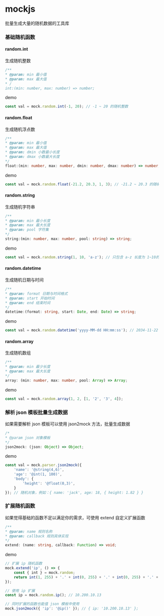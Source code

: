 # mockjs

批量生成大量的随机数据的工具库

### 基础随机函数
#### random.int
生成随机整数
```ts
/**
* @param: min 最小值
* @param: max 最大值
* /
int:(min: number, max: number) => number;
```
demo
```ts
const val = mock.random.int(-1, 20); // -1 ~ 20 的随机整数
```

#### random.float
生成随机浮点数
```ts
/**
* @param: min 最小值
* @param: max 最大值
* @param: dmin 小数最小长度
* @param: dmax 小数最大长度
*/
float:(min: number, max: number, dmin: number, dmax: number) => number;
```
demo
```ts
const val = mock.random.float(-21.2, 20.3, 1, 3); // -21.2 ~ 20.3 的随机小数，小数位数为 1 ~ 3 位
```

#### random.string
生成随机字符串
```ts
/**
* @param: min 最小长度
* @param: max 最大长度
* @param: pool 字符集
*/
string:(min: number, max: number, pool: string) => string;
```
demo
```ts
const val = mock.random.string(1, 10, 'a-z'); // 只包含 a-z 长度为 1~10的字符串
```

#### random.datetime
生成随机日期与时间
```ts
/**
* @param: format 日期与时间格式
* @param: start 开始时间
* @param: end 结束时间
*/
datetime:(format: string, start: Date, end: Date) => string;
```
demo
```ts
const val = mock.random.datetime('yyyy-MM-dd HH:mm:ss'); // 2034-11-22 12:34:30
```
#### random.array
生成随机数组
```ts
/**
* @param: min 最少长度
* @param: max 最大长度
*/
array: (min: number, max: number, pool: Array) => Array;
```
demo
```ts
const val = mock.random.array(1, 2, [1, '2', '3', 4]);
```

### 解析 json 模板批量生成数据
如果需要解析 json 模板可以使用 json2mock 方法，批量生成数据
```ts
/*
* @param json 对象模板
*/
json2mock: (json: Object) => Object;
```
demo
```ts
const val = mock.parser.json2mock({ 
	'name': '@string(4,6)',
	'age': '@int(1, 100)',
	'body': {
		'height': '@float(0,3)',
	}
}); // 随机对象，例如：{ name: 'jack', age: 18, { height: 1.82 } }
```

### 扩展随机函数
如果觉得基础的函数不足以满足你的需求，可使用 extend 自定义扩展函数

```ts
/**
* @param: name 规则名称
* @param: callback 规则具体实现
*/
extend: (name: string, callback: Function) => void;
```
demo
```ts
// 扩展 ip 随机函数
mock.extend('ip', () => {
    const { int } = mock.random;
    return int(1, 255) + '.' + int(0, 255) + '.' + int(0, 255) + '.' + int(0, 255);
});

// 使用 ip 扩展
const ip = mock.random.ip(); // 10.200.10.13

// 同时扩展的函数也能值 json 模板中使用
mock.json2mock({ 'ip': '@ip()' }); // { ip: '10.200.10.13' };
```

